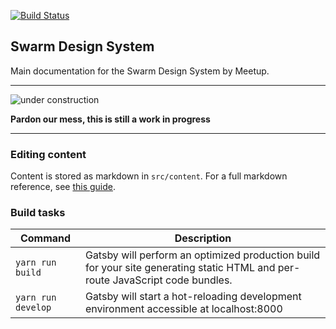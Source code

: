 [![Build Status](https://travis-ci.org/meetup/swarm-design-system.svg?branch=correct_brandasset_img_paths)](https://travis-ci.org/meetup/swarm-design-system)

Swarm Design System
--------------------
Main documentation for the Swarm Design System by Meetup.

---

![under construction](http://rs1187.pbsrc.com/albums/z398/djcubstud/CUBSTUD%20GIFS/Underconstruction-Worker-3.gif~c200)

**Pardon our mess, this is still a work in progress**

---

### Editing content
Content is stored as markdown in `src/content`. For a full markdown reference,
see [this guide](https://github.com/adam-p/markdown-here/wiki/Markdown-Cheatsheet).


### Build tasks

| Command                | Description                                       |
| ---------------------- | ------------------------------------------------- |
| `yarn run build`       | Gatsby will perform an optimized production build for your site generating static HTML and per-route JavaScript code bundles.  |
| `yarn run develop`     | Gatsby will start a hot-reloading development environment accessible at localhost:8000                                     |
